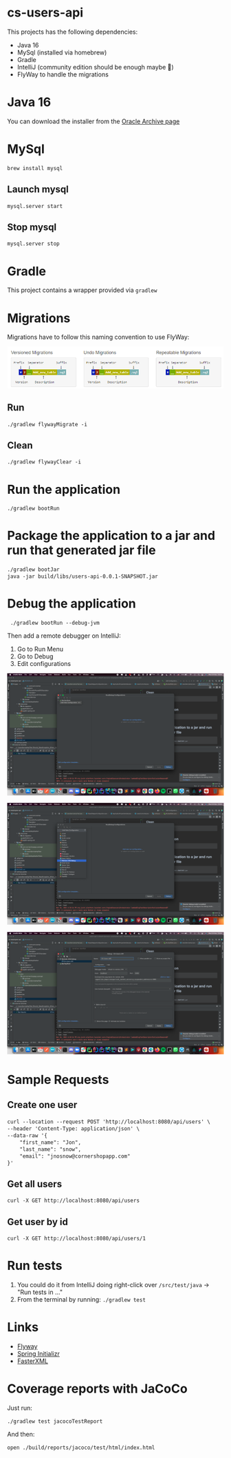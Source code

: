 # cs-users-api

This projects has the following dependencies:

- Java 16
- MySql (installed via homebrew)
- Gradle
- IntelliJ (community edition should be enough maybe 🤔)
- FlyWay to handle the migrations

# Java 16

You can download the installer from the [Oracle Archive page](https://www.oracle.com/java/technologies/javase/jdk16-archive-downloads.html#license-lightbox) 

# MySql

```
brew install mysql
```

## Launch mysql

```
mysql.server start 
```

## Stop mysql

```
mysql.server stop 
```

# Gradle

This project contains a wrapper provided via ``gradlew``

# Migrations

Migrations have to follow this naming convention to use FlyWay:

![](images/img.png)

## Run

```
./gradlew flywayMigrate -i
```

## Clean

```
./gradlew flywayClear -i
```

# Run the application

```
./gradlew bootRun
```

# Package the application to a jar and run that generated jar file

```
./gradlew bootJar
java -jar build/libs/users-api-0.0.1-SNAPSHOT.jar
```

# Debug the application

```
 ./gradlew bootRun --debug-jvm
```

Then add a remote debugger on IntelliJ:

1. Go to Run Menu
2. Go to Debug
3. Edit configurations

![](images/img_2.png)

![](images/img_3.png)

![](images/img_4.png)

# Sample Requests

## Create one user

```curl
curl --location --request POST 'http://localhost:8080/api/users' \
--header 'Content-Type: application/json' \
--data-raw '{
    "first_name": "Jon",
    "last_name": "snow",
    "email": "jnosnow@cornershopapp.com"
}'
```

## Get all users

```curl
curl -X GET http://localhost:8080/api/users
```


## Get user by id

```curl
curl -X GET http://localhost:8080/api/users/1
```

# Run tests

1. You could do it from IntelliJ doing right-click over ``/src/test/java`` -> "Run tests in ..."
2. From the terminal by running: ``./gradlew test``


# Links

- [Flyway](https://flywaydb.org/documentation/) 
- [Spring Initializr](https://start.spring.io/)
- [FasterXML](http://fasterxml.com/)

# Coverage reports with JaCoCo

Just run:

```
./gradlew test jacocoTestReport
```

And then:

```
open ./build/reports/jacoco/test/html/index.html
```
